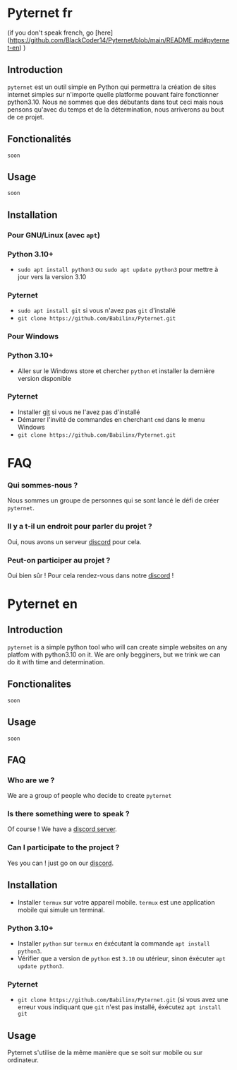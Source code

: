 # Pyternet fr
(if you don't speak french, go  [here] (https://github.com/BlackCoder14/Pyternet/blob/main/README.md#pyternet-en) )

## Introduction
`pyternet` est un outil simple en Python qui permettra la création de sites internet simples sur n'importe quelle platforme pouvant faire fonctionner python3.10.
Nous ne sommes que des débutants dans tout ceci mais nous pensons qu'avec du temps et de la détermination, nous arriverons au bout de ce projet.

## Fonctionalités
`soon`

## Usage
`soon`

## Installation
 ### Pour GNU/Linux (avec `apt`)
  ### Python 3.10+
   - `sudo apt install python3` ou `sudo apt update python3` pour mettre à jour vers la version 3.10
  ### Pyternet
   - `sudo apt install git` si vous n'avez pas `git` d'installé
   - `git clone https://github.com/Babilinx/Pyternet.git`
 ### Pour Windows
  ### Python 3.10+
   - Aller sur le Windows store et chercher `python` et installer la dernière version disponible
  ### Pyternet
   - Installer [git](https://git-scm.com/downloads) si vous ne l'avez pas d'installé
   - Démarrer l'invité de commandes en cherchant `cmd` dans le menu Windows
   - `git clone https://github.com/Babilinx/Pyternet.git`


# FAQ
### Qui sommes-nous ?
Nous sommes un groupe de personnes qui se sont lancé le défi de créer `pyternet`.
### Il y a t-il un endroit pour parler du projet ?
Oui, nous avons un serveur [discord](https://discord.gg/surb6DuAgW) pour cela.
### Peut-on participer au projet ?
Oui bien sûr ! Pour cela rendez-vous dans notre [discord](https://discord.gg/surb6DuAgW) !

# Pyternet en

## Introduction
`pyternet` is a simple python tool who will can create simple websites on any platfom with python3.10 on it.
We are only begginers, but we trink we can do it with time and determination.

## Fonctionalites
`soon`

## Usage
`soon`

## FAQ
### Who are we ?
We are a group of people who decide to create `pyternet`
### Is there something were to speak ?
Of course ! We have a [discord server](https://discord.gg/surb6DuAgW).
### Can I participate to the project ?
Yes you can ! just go on our [discord](https://discord.gg/surb6DuAgW).

## Installation
 - Installer `termux` sur votre appareil mobile. `termux` est une application mobile qui simule un terminal.
 ### Python 3.10+
  - Installer `python` sur `termux` en éxécutant la commande `apt install python3`.
  - Vérifier que a version de `python` est `3.10` ou utérieur, sinon éxécuter `apt update python3`. 
 ### Pyternet
  - `git clone https://github.com/Babilinx/Pyternet.git` (si vous avez une erreur vous indiquant que `git` n'est pas installé, éxécutez `apt install git`
## Usage
Pyternet s'utilise de la même manière que se soit sur mobile ou sur ordinateur.
